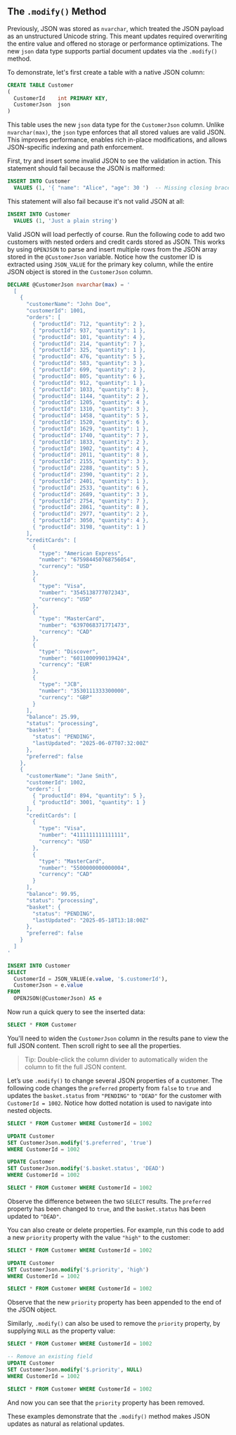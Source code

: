﻿## The `.modify()` Method

Previously, JSON was stored as `nvarchar`, which treated the JSON payload as an unstructured Unicode string. This meant updates required overwriting the entire value and offered no storage or performance optimizations. The new `json` data type supports partial document updates via the `.modify()` method.

To demonstrate, let's first create a table with a native JSON column:

```sql
CREATE TABLE Customer
(
  CustomerId    int PRIMARY KEY,
  CustomerJson  json
)
```

This table uses the new `json` data type for the `CustomerJson` column. Unlike `nvarchar(max)`, the `json` type enforces that all stored values are valid JSON. This improves performance, enables rich in-place modifications, and allows JSON-specific indexing and path enforcement.

First, try and insert some invalid JSON to see the validation in action. This statement should fail because the JSON is malformed:

```sql
INSERT INTO Customer
  VALUES (1, '{ "name": "Alice", "age": 30 ')  -- Missing closing brace
```

This statement will also fail because it's not valid JSON at all:

```sql
INSERT INTO Customer
  VALUES (1, 'Just a plain string')
```


Valid JSON will load perfectly of course. Run the following code to add two customers with nested orders and credit cards stored as JSON. This works by using `OPENJSON` to parse and insert multiple rows from the JSON array stored in the `@CustomerJson` variable. Notice how the customer ID is extracted using `JSON_VALUE` for the primary key column, while the entire JSON object is stored in the `CustomerJson` column.

```sql
DECLARE @CustomerJson nvarchar(max) = '
  [
    {
      "customerName": "John Doe",
      "customerId": 1001,
      "orders": [
        { "productId": 712, "quantity": 2 },
        { "productId": 937, "quantity": 1 },
        { "productId": 101, "quantity": 4 },
        { "productId": 214, "quantity": 7 },
        { "productId": 325, "quantity": 1 },
        { "productId": 476, "quantity": 5 },
        { "productId": 583, "quantity": 3 },
        { "productId": 699, "quantity": 2 },
        { "productId": 805, "quantity": 6 },
        { "productId": 912, "quantity": 1 },
        { "productId": 1033, "quantity": 8 },
        { "productId": 1144, "quantity": 2 },
        { "productId": 1205, "quantity": 4 },
        { "productId": 1310, "quantity": 3 },
        { "productId": 1458, "quantity": 5 },
        { "productId": 1520, "quantity": 6 },
        { "productId": 1629, "quantity": 1 },
        { "productId": 1740, "quantity": 7 },
        { "productId": 1833, "quantity": 2 },
        { "productId": 1902, "quantity": 4 },
        { "productId": 2011, "quantity": 8 },
        { "productId": 2155, "quantity": 3 },
        { "productId": 2288, "quantity": 5 },
        { "productId": 2390, "quantity": 2 },
        { "productId": 2401, "quantity": 1 },
        { "productId": 2533, "quantity": 6 },
        { "productId": 2689, "quantity": 3 },
        { "productId": 2754, "quantity": 7 },
        { "productId": 2861, "quantity": 8 },
        { "productId": 2977, "quantity": 2 },
        { "productId": 3050, "quantity": 4 },
        { "productId": 3198, "quantity": 1 }
      ],
      "creditCards": [
        {
          "type": "American Express",
          "number": "675984450768756054",
          "currency": "USD"
        },
        {
          "type": "Visa",
          "number": "3545138777072343",
          "currency": "USD"
        },
        {
          "type": "MasterCard",
          "number": "6397068371771473",
          "currency": "CAD"
        },
        {
          "type": "Discover",
          "number": "6011000990139424",
          "currency": "EUR"
        },
        {
          "type": "JCB",
          "number": "3530111333300000",
          "currency": "GBP"
        }
      ],
      "balance": 25.99,
      "status": "processing",
      "basket": {
        "status": "PENDING",
        "lastUpdated": "2025-06-07T07:32:00Z"
      },
      "preferred": false
    },
    {
      "customerName": "Jane Smith",
      "customerId": 1002,
      "orders": [
        { "productId": 894, "quantity": 5 },
        { "productId": 3001, "quantity": 1 }
      ],
      "creditCards": [
        {
          "type": "Visa",
          "number": "4111111111111111",
          "currency": "USD"
        },
        {
          "type": "MasterCard",
          "number": "5500000000000004",
          "currency": "CAD"
        }
      ],
      "balance": 99.95,
      "status": "processing",
      "basket": {
        "status": "PENDING",
        "lastUpdated": "2025-05-18T13:18:00Z"
      },
      "preferred": false
    }
  ]
'

INSERT INTO Customer
SELECT
  CustomerId = JSON_VALUE(e.value, '$.customerId'),
  CustomerJson = e.value
FROM
  OPENJSON(@CustomerJson) AS e
```

Now run a quick query to see the inserted data:

```sql
SELECT * FROM Customer
```

You'll need to widen the `CustomerJson` column in the results pane to view the full JSON content. Then scroll right to see all the properties.

> Tip: Double-click the column divider to automatically widen the column to fit the full JSON content.

Let’s use `.modify()` to change several JSON properties of a customer. The following code changes the `preferred` property from `false` to `true` and updates the `basket.status` from `"PENDING"` to `"DEAD"` for the customer with `CustomerId = 1002`. Notice how dotted notation is used to navigate into nested objects.

```sql
SELECT * FROM Customer WHERE CustomerId = 1002

UPDATE Customer
SET CustomerJson.modify('$.preferred', 'true')
WHERE CustomerId = 1002

UPDATE Customer
SET CustomerJson.modify('$.basket.status', 'DEAD')
WHERE CustomerId = 1002

SELECT * FROM Customer WHERE CustomerId = 1002
```

Observe the difference between the two `SELECT` results. The `preferred` property has been changed to `true`, and the `basket.status` has been updated to `"DEAD"`.

You can also create or delete properties. For example, run this code to add a new `priority` property with the value `"high"` to the customer:

```sql
SELECT * FROM Customer WHERE CustomerId = 1002

UPDATE Customer
SET CustomerJson.modify('$.priority', 'high')
WHERE CustomerId = 1002

SELECT * FROM Customer WHERE CustomerId = 1002
```

Observe that the new `priority` property has been appended to the end of the JSON object.

Similarly, `.modify()` can also be used to remove the `priority` property, by supplying `NULL` as the property value:

```sql
SELECT * FROM Customer WHERE CustomerId = 1002

-- Remove an existing field
UPDATE Customer
SET CustomerJson.modify('$.priority', NULL)
WHERE CustomerId = 1002

SELECT * FROM Customer WHERE CustomerId = 1002
```

And now you can see that the `priority` property has been removed.

These examples demonstrate that the `.modify()` method makes JSON updates as natural as relational updates.
